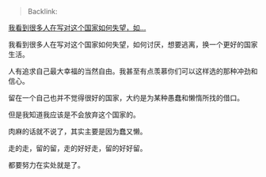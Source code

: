 > Backlink: 

[我看到很多人在写对这个国家如何失望，如…](https://www.zhihu.com/pin/1209020308248068096)

我看到很多人在写对这个国家如何失望，如何讨厌，想要逃离，换一个更好的国家生活。  
  
人有追求自己最大幸福的当然自由。我甚至有点羡慕你们可以这样选的那种冲劲和信心。  
  
留在一个自己也并不觉得很好的国家，大约是为某种愚蠢和懒惰所找的借口。  
  
但是我知道我应该是不会放弃这个国家的。  
  
肉麻的话就不说了，其实主要是因为蠢又懒。  
  
走的走，留的留，走的好好走，留的好好留。  
  
都要努力在实处就是了。  
